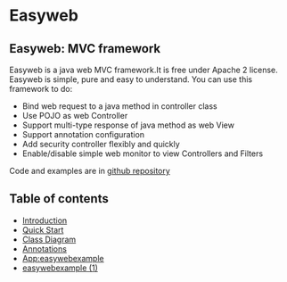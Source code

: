 # Easyweb

## Easyweb: MVC framework

Easyweb is a java web MVC framework.It is free under Apache 2 license. Easyweb is simple, pure and easy to understand. You can use this framework to do:

* Bind web request to a java method in controller class
* Use POJO as web Controller
* Support multi-type response of java method as web View
* Support annotation configuration
* Add security controller flexibly and quickly
* Enable/disable simple web monitor to view Controllers and Filters

Code and examples are in [github repository](https://github.com/daileyet/openlibs.easywebframework)

## Table of contents

* [Introduction](./)
* [Quick Start](chapter1.md)
* [Class Diagram](chapter2.md)
* [Annotations](chapter3.md)
* [App:easywebexample](chapter4.md)
* [easywebexample \(1\)](chapter5.md)

